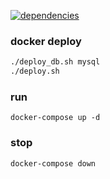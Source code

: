 [![dependencies](https://img.shields.io/badge/springboot-2.0.3-blue.svg)]()

### docker deploy
```bash
./deploy_db.sh mysql
./deploy.sh
```

### run
```docker
docker-compose up -d
```

### stop
```docker
docker-compose down
```